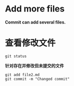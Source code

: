 # Add more files

**Commit can add several files.**

#  查看修改文件
```
git status
```
**针对存在并修改但未提交的文件**
```
git add file2.md
git commit -m "Changed commit"
```
